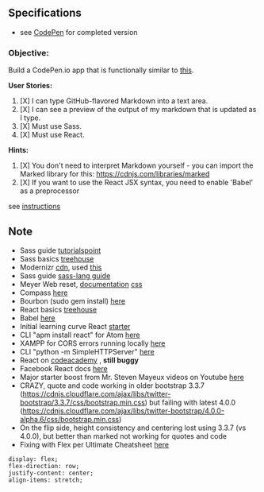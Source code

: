 ## Specifications

- see [CodePen](http://codepen.io/gracen/full/ggyejz/) for completed version

### Objective:
Build a CodePen.io app that is functionally similar to [this](https://codepen.io/freeCodeCamp/full/JXrLLE).


**User Stories:**  

1. [X] I can type GitHub-flavored Markdown into a text area.
2. [X] I can see a preview of the output of my markdown that is updated as I type.
3. [X] Must use Sass.
4. [X] Must use React.

**Hints:**

1. [X] You don't need to interpret Markdown yourself - you can import the Marked library for this: https://cdnjs.com/libraries/marked
2. [X] If you want to use the React JSX syntax, you need to enable 'Babel' as a preprocessor

see [instructions](https://www.freecodecamp.com/challenges/build-a-markdown-previewer)


## Note

- Sass guide [tutorialspoint](https://www.tutorialspoint.com/sass/sass_syntax.htm)
- Sass basics [treehouse](https://teamtreehouse.com/library/sass-basics/)
- Modernizr [cdn](https://cdnjs.com/libraries/modernizr), used [this](https://cdnjs.cloudflare.com/ajax/libs/modernizr/2.8.3/modernizr.js)
- Sass guide [sass-lang guide](http://sass-lang.com/guide)
- Meyer Web reset, [documentation](http://sass-lang.com/documentation/file.SASS_REFERENCE.html) [css](http://meyerweb.com/eric/tools/css/reset/reset200802.css)
- Compass [here](http://compass-style.org/)
- Bourbon (sudo gem install) [here](http://bourbon.io/)
- React basics [treehouse](https://teamtreehouse.com/library/react-basics)
- Babel [here](https://babeljs.io/)
- Initial learning curve React [starter](https://teamtreehouse.com/community/our-first-application-doesnt-work)
- CLI "apm install react" for Atom [here](https://orktes.github.io/atom-react/)
- XAMPP for CORS errors running locally [here](https://www.apachefriends.org/index.html)
- CLI "python -m SimpleHTTPServer" [here](http://superuser.com/a/878035)
- React on [codeacademy](https://www.codecademy.com/learn/react-101) , **still buggy**
- Facebook React docs [here](https://facebook.github.io/react/docs/dom-elements.html)
- Major starter boost from Mr. Steven Mayeux videos on Youtube [here](https://www.youtube.com/user/MrSteveMayeux/videos)
- CRAZY, quote and code working in older bootstrap 3.3.7 (https://cdnjs.cloudflare.com/ajax/libs/twitter-bootstrap/3.3.7/css/bootstrap.min.css) but failing with latest 4.0.0 (https://cdnjs.cloudflare.com/ajax/libs/twitter-bootstrap/4.0.0-alpha.6/css/bootstrap.min.css)
- On the flip side, height consistency and centering lost using 3.3.7 (vs 4.0.0), but better than marked not working for quotes and code
- Fixing with Flex per Ultimate Cheatsheet [here](http://www.sketchingwithcss.com/samplechapter/cheatsheet.html#center)

```
display: flex;
flex-direction: row;
justify-content: center;
align-items: stretch;
```
